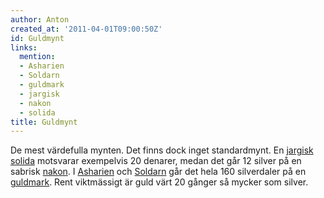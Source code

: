 ```yaml
---
author: Anton
created_at: '2011-04-01T09:00:50Z'
id: Guldmynt
links:
  mention:
  - Asharien
  - Soldarn
  - guldmark
  - jargisk
  - nakon
  - solida
title: Guldmynt
---
```


De mest värdefulla mynten. Det finns dock inget standardmynt. En [jargisk][] [solida] motsvarar
exempelvis 20 denarer, medan det går 12 silver på en sabrisk [nakon]. I [Asharien] och [Soldarn] går
det hela 160 silverdaler på en [guldmark]. Rent viktmässigt är guld värt 20 gånger så mycker som
silver.

  [jargisk]: jargisk
  [solida]: solida
  [nakon]: nakon
  [Asharien]: Asharien
  [Soldarn]: Soldarn
  [guldmark]: guldmark
